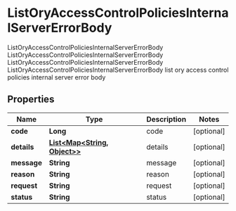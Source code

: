 

# ListOryAccessControlPoliciesInternalServerErrorBody

ListOryAccessControlPoliciesInternalServerErrorBody ListOryAccessControlPoliciesInternalServerErrorBody ListOryAccessControlPoliciesInternalServerErrorBody ListOryAccessControlPoliciesInternalServerErrorBody list ory access control policies internal server error body
## Properties

Name | Type | Description | Notes
------------ | ------------- | ------------- | -------------
**code** | **Long** | code |  [optional]
**details** | [**List&lt;Map&lt;String, Object&gt;&gt;**](Map.md) | details |  [optional]
**message** | **String** | message |  [optional]
**reason** | **String** | reason |  [optional]
**request** | **String** | request |  [optional]
**status** | **String** | status |  [optional]



